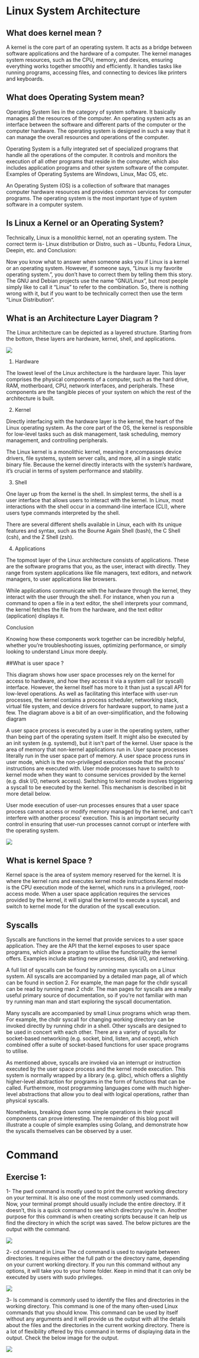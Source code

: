 # Linux System Architecture 

## What does kernel mean ?

A kernel is the core part of an operating system. It acts as a bridge between software applications and the hardware of a computer. The kernel manages system resources, such as the CPU, memory, and devices, ensuring everything works together smoothly and efficiently. It handles tasks like running programs, accessing files, and connecting to devices like printers and keyboards.

## What does Operating System mean?

Operating System lies in the category of system software. It basically manages all the resources of the computer. An operating system acts as an interface between the software and different parts of the computer or the computer hardware. The operating system is designed in such a way that it can manage the overall resources and operations of the computer. 

Operating System is a fully integrated set of specialized programs that handle all the operations of the computer. It controls and monitors the execution of all other programs that reside in the computer, which also includes application programs and other system software of the computer. Examples of Operating Systems are Windows, Linux, Mac OS, etc.

An Operating System (OS) is a collection of software that manages computer hardware resources and provides common services for computer programs. The operating system is the most important type of system software in a computer system.

## Is Linux a Kernel or an Operating System?

Technically, Linux is a monolithic kernel, not an operating system. The correct term is- Linux distribution or Distro, such as – Ubuntu, Fedora Linux, Deepin, etc. 
and Conclusion:

Now you know what to answer when someone asks you if Linux is a kernel or an operating system. However, if someone says, “Linux is my favorite operating system.”, you don’t have to correct them by telling them this story. The GNU and Debian projects use the name “GNU/Linux”, but most people simply like to call it “Linux” to refer to the combination. So, there is nothing wrong with it, but if you want to be technically correct then use the term “Linux Distribution“.

## What is an Architecture Layer Diagram ?

The Linux architecture can be depicted as a layered structure. Starting from the bottom, these layers are hardware, kernel, shell, and applications.
<div>
  <img src="https://github.com/user-attachments/assets/a73965c3-68c2-48e3-8efb-e11f5159ce8b">
</div>


1. Hardware

The lowest level of the Linux architecture is the hardware layer. This layer comprises the physical components of a computer, such as the hard drive, RAM, motherboard, CPU, network interfaces, and peripherals. These components are the tangible pieces of your system on which the rest of the architecture is built.

2. Kernel

Directly interfacing with the hardware layer is the kernel, the heart of the Linux operating system. As the core part of the OS, the kernel is responsible for low-level tasks such as disk management, task scheduling, memory management, and controlling peripherals.

The Linux kernel is a monolithic kernel, meaning it encompasses device drivers, file systems, system server calls, and more, all in a single static binary file. Because the kernel directly interacts with the system’s hardware, it’s crucial in terms of system performance and stability.

3. Shell

One layer up from the kernel is the shell. In simplest terms, the shell is a user interface that allows users to interact with the kernel. In Linux, most interactions with the shell occur in a command-line interface (CLI), where users type commands interpreted by the shell.

There are several different shells available in Linux, each with its unique features and syntax, such as the Bourne Again Shell (bash), the C Shell (csh), and the Z Shell (zsh).

4. Applications

The topmost layer of the Linux architecture consists of applications. These are the software programs that you, as the user, interact with directly. They range from system applications like file managers, text editors, and network managers, to user applications like browsers.

While applications communicate with the hardware through the kernel, they interact with the user through the shell. For instance, when you run a command to open a file in a text editor, the shell interprets your command, the kernel fetches the file from the hardware, and the text editor (application) displays it.

Conclusion

Knowing how these components work together can be incredibly helpful, whether you’re troubleshooting issues, optimizing performance, or simply looking to understand Linux more deeply.






##What is user space ?

This diagram shows how user space processes rely on the kernel for access to hardware, and how they access it via a system call (or syscall) interface. However, the kernel itself has more to it than just a syscall API for low-level operations. As well as facilitating this interface with user-run processes, the kernel contains a process scheduler, networking stack, virtual file system, and device drivers for hardware support, to name just a few. The diagram above is a bit of an over-simplification, and the following diagram

A user space process is executed by a user in the operating system, rather than being part of the operating system itself. It might also be executed by an init system (e.g. systemd), but it isn't part of the kernel. User space is the area of memory that non-kernel applications run in. User space processes literally run in the user space part of memory. A user space process runs in user mode, which is the non-privileged execution mode that the process' instructions are executed with. User mode processes have to switch to kernel mode when they want to consume services provided by the kernel (e.g. disk I/O, network access). Switching to kernel mode involves triggering a syscall to be executed by the kernel. This mechanism is described in bit more detail below.

User mode execution of user-run processes ensures that a user space process cannot access or modify memory managed by the kernel, and can't interfere with another process' execution. This is an important security control in ensuring that user-run processes cannot corrupt or interfere with the operating system.


<div>
  <img src="https://github.com/user-attachments/assets/9edaae26-193e-4f0f-a8df-bcbd3be751de">
</div>

## What is kernel Space ?

Kernel space is the area of system memory reserved for the kernel. It is where the kernel runs and executes kernel mode instructions.Kernel mode is the CPU execution mode of the kernel, which runs in a privileged, root-access mode. When a user space application requires the services provided by the kernel, it will signal the kernel to execute a syscall, and switch to kernel mode for the duration of the syscall execution.

##  Syscalls

Syscalls are functions in the kernel that provide services to a user space application. They are the API that the kernel exposes to user space programs, which allow a program to utilise the functionality the kernel offers. Examples include starting new processes, disk I/O, and networking.

A full list of syscalls can be found by running man syscalls on a Linux system. All syscalls are accompanied by a detailed man page, all of which can be found in section 2. For example, the man page for the chdir syscall can be read by running man 2 chdir. The man pages for syscalls are a really useful primary source of documentation, so if you're not familiar with man try running man man and start exploring the syscall documentation.

Many syscalls are accompanied by small Linux programs which wrap them. For example, the chdir syscall for changing working directory can be invoked directly by running chdir in a shell. Other syscalls are designed to be used in concert with each other. There are a variety of syscalls for socket-based networking (e.g. socket, bind, listen, and accept), which combined offer a suite of socket-based functions for user space programs to utilise.

As mentioned above, syscalls are invoked via an interrupt or instruction executed by the user space process and the kernel mode execution. This system is normally wrapped by a library (e.g. glibc), which offers a slightly higher-level abstraction for programs in the form of functions that can be called. Furthermore, most programming languages come with much higher-level abstractions that allow you to deal with logical operations, rather than physical syscalls.

Nonetheless, breaking down some simple operations in their syscall components can prove interesting. The remainder of this blog post will illustrate a couple of simple examples using Golang, and demonstrate how the syscalls themselves can be observed by a user.


# Command

## Exercise 1:
  1- The pwd command is mostly used to print the current working directory on your terminal. It is  also one of the most commonly used commands. 
 Now, your terminal prompt should usually include the entire directory. If it doesn’t, this is a quick command to see which directory you’re in. Another purpose for this command is when creating scripts because it can help us find the directory in which the script was saved. The below pictures are the output with the command.
    
<div>
  <img src="https://github.com/user-attachments/assets/1fc1f1d8-8c86-467e-a47e-acd53274037c">
</div>

  2- cd command in Linux
 The cd command is used to navigate between directories. It requires either the full path or   the directory name, depending on your current working directory. If you run this command without any options, it will take you to your home folder. Keep in mind that it can only be executed by users with sudo privileges.

<div>
  <img src="https://github.com/user-attachments/assets/8f2e40e0-f0a3-44f5-9f24-dea3863dcb9b">
</div>

3- ls command is commonly used to identify the files and directories in the working directory. This command is one of the many often-used Linux commands that you should know. This command can be used by itself without any arguments and it will provide us the output with all the details about the files and the directories in the current working directory. There is a lot of flexibility offered by this command in terms of displaying data in the output. Check the below image for the output.

<div>
  <img src="https://github.com/user-attachments/assets/8093949e-768f-4e37-bd4a-80da10e192be">
</div>


      










